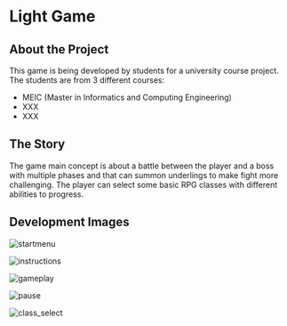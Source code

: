 # Light Game

## About the Project

This game is being developed by students for a university course project. The students are from 3 different courses: 

- MEIC (Master in Informatics and Computing Engineering)
- XXX
- XXX
## The Story

The game main concept is about a battle between the player and a boss with multiple phases and that can summon underlings to make fight more challenging. The player can select some basic RPG classes with different abilities to progress.

## Development Images

![startmenu](https://github.com/m21ark/light_game/assets/72521279/6ddbb68e-30c9-400d-a514-6731acc7224d)

![instructions](https://github.com/m21ark/light_game/assets/72521279/aa9b18d0-254e-4616-b48d-c4d7ab06d697)

![gameplay](https://github.com/m21ark/light_game/assets/72521279/6a4c8199-49be-4aa7-973e-4936c36ad5e7)

![pause](https://github.com/m21ark/light_game/assets/72521279/dc90c606-f7a0-47a8-9645-a297f3deb371)

![class_select](https://github.com/m21ark/light_game/assets/72521279/060668c5-f148-4d58-912d-f20ce283aa7f)
